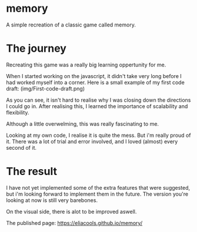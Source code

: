 # memory
A simple recreation of a classic game called memory.

# The journey
Recreating this game was a really big learning oppertunity for me.

When I started working on the javascript, it didn't take very long before I had worked myself into a corner.
Here is a small example of my first code draft:
(img/First-code-draft.png)

As you can see, it isn't hard to realise why I was closing down the directions I could go in.
After realising this, I learned the importance of scalability and flexibility.

Although a little overwelming, this was really fascinating to me. 

Looking at my own code, I realise it is quite the mess. But i'm really proud of it.
There was a lot of trial and error involved, and I loved (almost) every second of it.

# The result
I have not yet implemented some of the extra features that were suggested, but i'm looking forward to implement them in the future.
The version you're looking at now is still very barebones.

On the visual side, there is alot to be improved aswell.

The published page:
https://eliacools.github.io/memory/




